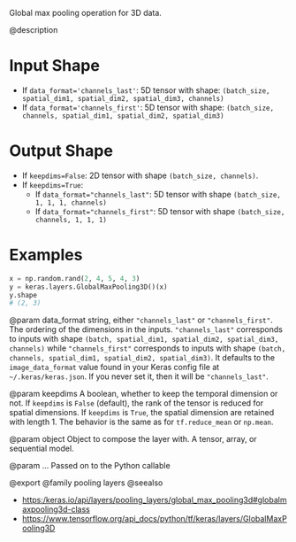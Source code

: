 Global max pooling operation for 3D data.

@description

# Input Shape
- If `data_format='channels_last'`:
    5D tensor with shape:
    `(batch_size, spatial_dim1, spatial_dim2, spatial_dim3, channels)`
- If `data_format='channels_first'`:
    5D tensor with shape:
    `(batch_size, channels, spatial_dim1, spatial_dim2, spatial_dim3)`

# Output Shape
- If `keepdims=False`:
    2D tensor with shape `(batch_size, channels)`.
- If `keepdims=True`:
    - If `data_format="channels_last"`:
        5D tensor with shape `(batch_size, 1, 1, 1, channels)`
    - If `data_format="channels_first"`:
        5D tensor with shape `(batch_size, channels, 1, 1, 1)`

# Examples
```python
x = np.random.rand(2, 4, 5, 4, 3)
y = keras.layers.GlobalMaxPooling3D()(x)
y.shape
# (2, 3)
```

@param data_format
string, either `"channels_last"` or `"channels_first"`.
The ordering of the dimensions in the inputs. `"channels_last"`
corresponds to inputs with shape
`(batch, spatial_dim1, spatial_dim2, spatial_dim3, channels)`
while `"channels_first"` corresponds to inputs with shape
`(batch, channels, spatial_dim1, spatial_dim2, spatial_dim3)`.
It defaults to the `image_data_format` value found in your Keras
config file at `~/.keras/keras.json`. If you never set it, then it
will be `"channels_last"`.

@param keepdims
A boolean, whether to keep the temporal dimension or not.
If `keepdims` is `False` (default), the rank of the tensor is
reduced for spatial dimensions. If `keepdims` is `True`, the
spatial dimension are retained with length 1.
The behavior is the same as for `tf.reduce_mean` or `np.mean`.

@param object
Object to compose the layer with. A tensor, array, or sequential model.

@param ...
Passed on to the Python callable

@export
@family pooling layers
@seealso
+ <https:/keras.io/api/layers/pooling_layers/global_max_pooling3d#globalmaxpooling3d-class>
+ <https://www.tensorflow.org/api_docs/python/tf/keras/layers/GlobalMaxPooling3D>

